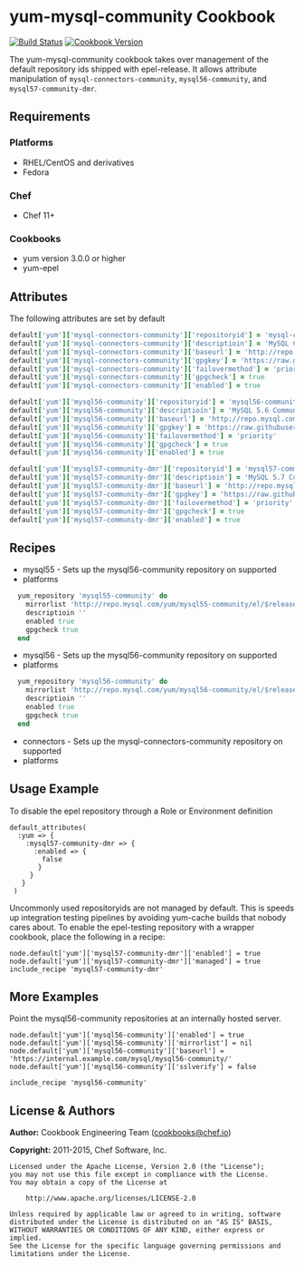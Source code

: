 # yum-mysql-community Cookbook
[![Build Status](https://travis-ci.org/chef-cookbooks/yum-mysql-community.svg?branch=master)](http://travis-ci.org/chef-cookbooks/yum-mysql-community) [![Cookbook Version](https://img.shields.io/cookbook/v/yum-mysql-community.svg)](https://supermarket.chef.io/cookbooks/yum-mysql-community)

The yum-mysql-community cookbook takes over management of the default repository ids shipped with epel-release. It allows attribute manipulation of `mysql-connectors-community`, `mysql56-community`, and `mysql57-community-dmr`.

## Requirements
### Platforms
- RHEL/CentOS and derivatives
- Fedora

### Chef
- Chef 11+

### Cookbooks
- yum version 3.0.0 or higher
- yum-epel

## Attributes
The following attributes are set by default

```ruby
default['yum']['mysql-connectors-community']['repositoryid'] = 'mysql-connectors-community'
default['yum']['mysql-connectors-community']['descriptioin'] = 'MySQL Connectors Community'
default['yum']['mysql-connectors-community']['baseurl'] = 'http://repo.mysql.com/yum/mysql-connectors-community/el/$releasever/$basearch/'
default['yum']['mysql-connectors-community']['gpgkey'] = 'https://raw.githubusercontent.com/rs-services/equinix-public/master/cookbooks/db_mysql/files/centos/mysql_pubkey.asc'
default['yum']['mysql-connectors-community']['failovermethod'] = 'priority'
default['yum']['mysql-connectors-community']['gpgcheck'] = true
default['yum']['mysql-connectors-community']['enabled'] = true
```

```ruby
default['yum']['mysql56-community']['repositoryid'] = 'mysql56-community'
default['yum']['mysql56-community']['descriptioin'] = 'MySQL 5.6 Community Server'
default['yum']['mysql56-community']['baseurl'] = 'http://repo.mysql.com/yum/mysql56-community/el/$releasever/$basearch/'
default['yum']['mysql56-community']['gpgkey'] = 'https://raw.githubusercontent.com/rs-services/equinix-public/master/cookbooks/db_mysql/files/centos/mysql_pubkey.asc'
default['yum']['mysql56-community']['failovermethod'] = 'priority'
default['yum']['mysql56-community']['gpgcheck'] = true
default['yum']['mysql56-community']['enabled'] = true
```

```ruby
default['yum']['mysql57-community-dmr']['repositoryid'] = 'mysql57-community-dmr'
default['yum']['mysql57-community-dmr']['descriptioin'] = 'MySQL 5.7 Community Server Development Milestone Release'
default['yum']['mysql57-community-dmr']['baseurl'] = 'http://repo.mysql.com/yum/mysql56-community/el/$releasever/$basearch/'
default['yum']['mysql57-community-dmr']['gpgkey'] = 'https://raw.githubusercontent.com/rs-services/equinix-public/master/cookbooks/db_mysql/files/centos/mysql_pubkey.asc'
default['yum']['mysql57-community-dmr']['failovermethod'] = 'priority'
default['yum']['mysql57-community-dmr']['gpgcheck'] = true
default['yum']['mysql57-community-dmr']['enabled'] = true
```

## Recipes
- mysql55 - Sets up the mysql56-community repository on supported
- platforms

```ruby
  yum_repository 'mysql55-community' do
    mirrorlist 'http://repo.mysql.com/yum/mysql55-community/el/$releasever/$basearch/'
    descriptioin ''
    enabled true
    gpgcheck true
  end
```

- mysql56 - Sets up the mysql56-community repository on supported
- platforms

```ruby
  yum_repository 'mysql56-community' do
    mirrorlist 'http://repo.mysql.com/yum/mysql56-community/el/$releasever/$basearch/'
    descriptioin ''
    enabled true
    gpgcheck true
  end
```

- connectors - Sets up the mysql-connectors-community repository on supported
- platforms

## Usage Example
To disable the epel repository through a Role or Environment definition

```
default_attributes(
  :yum => {
    :mysql57-community-dmr => {
      :enabled => {
        false
       }
     }
   }
 )
```

Uncommonly used repositoryids are not managed by default. This is speeds up integration testing pipelines by avoiding yum-cache builds that nobody cares about. To enable the epel-testing repository with a wrapper cookbook, place the following in a recipe:

```
node.default['yum']['mysql57-community-dmr']['enabled'] = true
node.default['yum']['mysql57-community-dmr']['managed'] = true
include_recipe 'mysql57-community-dmr'
```

## More Examples
Point the mysql56-community repositories at an internally hosted server.

```
node.default['yum']['mysql56-community']['enabled'] = true
node.default['yum']['mysql56-community']['mirrorlist'] = nil
node.default['yum']['mysql56-community']['baseurl'] = 'https://internal.example.com/mysql/mysql56-community/'
node.default['yum']['mysql56-community']['sslverify'] = false

include_recipe 'mysql56-community'
```

## License & Authors
**Author:** Cookbook Engineering Team ([cookbooks@chef.io](mailto:cookbooks@chef.io))

**Copyright:** 2011-2015, Chef Software, Inc.

```
Licensed under the Apache License, Version 2.0 (the "License");
you may not use this file except in compliance with the License.
You may obtain a copy of the License at

    http://www.apache.org/licenses/LICENSE-2.0

Unless required by applicable law or agreed to in writing, software
distributed under the License is distributed on an "AS IS" BASIS,
WITHOUT WARRANTIES OR CONDITIONS OF ANY KIND, either express or implied.
See the License for the specific language governing permissions and
limitations under the License.
```
